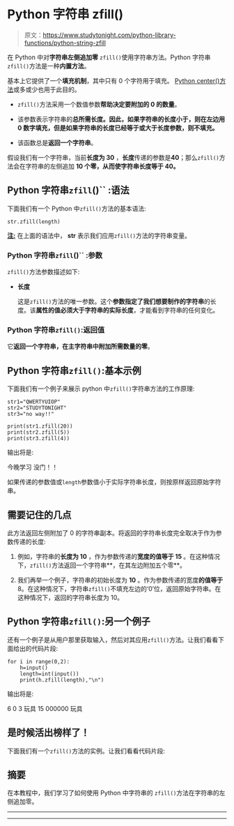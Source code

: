 # Python 字符串 zfill()

> 原文：<https://www.studytonight.com/python-library-functions/python-string-zfill>

在 Python 中对**字符串左侧追加零** `zfill()`使用字符串方法。Python 字符串`zfill()`方法是一种**内置方法**。

基本上它提供了一个**填充机制**，其中只有 0 个字符用于填充。 [Python center()方法](https://www.studytonight.com/python-library-functions/python-string-center)或多或少也用于此目的。

*   `zfill()`方法采用一个数值参数**帮助决定要附加的 0 的数量**。

*   该参数表示字符串的**总所需长度。因此，如果字符串的长度小于，则在左边用 0 数字填充，但是如果字符串的长度已经等于或大于长度参数，则不填充。**

*   该函数总是**返回一个字符串**。

假设我们有一个字符串，当前**长度为 30** ，**长度**传递的参数是**40**；那么`zfill()`方法会在字符串的左侧追加 **10 个零，从而使字符串长度等于 40。**

## Python 字符串`zfill`()`` :语法

下面我们有一个 Python 中`zfill()`方法的基本语法:

```
str.zfill(length)
```

<u>**注:**</u> 在上面的语法中， **str** 表示我们应用`zfill()`方法的字符串变量。

### Python 字符串`zfill`()`` :参数

`zfill()`方法参数描述如下:

*   **长度**

    这是`zfill()`方法的唯一参数。这个**参数指定了我们想要制作的字符串**的长度。该**属性的值必须大于字符串的实际长度**，才能看到字符串的任何变化。

### Python 字符串`zfill()`:返回值

它**返回一个字符串，在主字符串中附加所需数量的零**。

## Python 字符串`zfill()`:基本示例

下面我们有一个例子来展示 python 中`zfill()`字符串方法的工作原理:

```
str1="QWERTYUIOP"
str2="STUDYTONIGHT"
str3="no way!!"

print(str1.zfill(20))
print(str2.zfill(5))
print(str3.zfill(4))
```

输出将是:

今晚学习
没门！！

如果传递的参数值或`length`参数值小于实际字符串长度，则按原样返回原始字符串。

## 需要记住的几点

此方法返回左侧附加了 0 的字符串副本。将返回的字符串长度完全取决于作为参数传递的长度:

1.  例如，字符串的**长度为 10** ，作为参数传递的**宽度的值等于 15** 。在这种情况下，`zfill()`方法返回一个字符串**，在其左边附加五个零**。

2.  我们再举一个例子，字符串的初始长度为 **10** 。作为参数传递的宽度**的值等于** 8。在这种情况下，字符串`zfill()`不填充左边的‘0’位，返回原始字符串。在这种情况下，返回的字符串长度为 10。

## Python 字符串`zfill()`:另一个例子

还有一个例子是从用户那里获取输入，然后对其应用`zfill()`方法。让我们看看下面给出的代码片段:

```
for i in range(0,2):
    h=input()
    length=int(input())
    print(h.zfill(length),"\n")
```

输出将是:

6
0
3
玩具
15
000000 玩具

## 是时候活出榜样了！

下面我们有一个`zfill()`方法的实例。让我们看看代码片段:

## 摘要

在本教程中，我们学习了如何使用 Python 中字符串的 `zfill()`方法在字符串的左侧追加零。

* * *

* * *